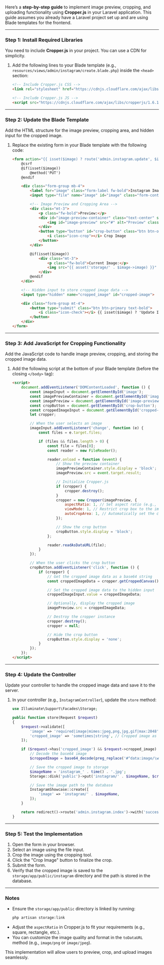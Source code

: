 Here’s a **step-by-step guide** to implement image preview, cropping, and uploading functionality using **Cropper.js** in your Laravel application. This guide assumes you already have a Laravel project set up and are using Blade templates for the frontend.

---

### Step 1: Install Required Libraries
You need to include **Cropper.js** in your project. You can use a CDN for simplicity.

1. Add the following lines to your Blade template (e.g., `resources/views/admin/instagram/create.blade.php`) inside the `<head>` section:

    ```html
    <!-- Include Cropper.js CSS -->
    <link rel="stylesheet" href="https://cdnjs.cloudflare.com/ajax/libs/cropperjs/1.6.1/cropper.min.css" integrity="sha512-hvNR0F/e2J7zPPfLC9auFe3/SE0yG4aJCOd/qxew74NN7eyiSKjr7xJJMu1Jy2wf7FXITpWS1E/RY8yzuXN7VA==" crossorigin="anonymous" referrerpolicy="no-referrer" />

    <!-- Include Cropper.js JS -->
    <script src="https://cdnjs.cloudflare.com/ajax/libs/cropperjs/1.6.1/cropper.min.js" integrity="sha512-9KkIqdfN7ipEW6B6k+Aq20PV31bjODg4AA52W+tYtAE0jE0kMx49bjJ3FgvS56wzmyfMUHbQ4Km2b7l9+Y/+Eg==" crossorigin="anonymous" referrerpolicy="no-referrer"></script>
    ```

---

### Step 2: Update the Blade Template
Add the HTML structure for the image preview, cropping area, and hidden input for the cropped image.

1. Replace the existing form in your Blade template with the following code:

    ```html
    <form action="{{ isset($image) ? route('admin.instagram.update', $image->id) : route('admin.instagram.store') }}" method="POST" enctype="multipart/form-data">
        @csrf
        @if(isset($image))
            @method('PUT')
        @endif

        <div class="form-group mb-4">
            <label for="image" class="form-label fw-bold">Instagram Image</label>
            <input type="file" name="image" id="image" class="form-control" accept="image/*" {{ isset($image) ? '' : 'required' }}>

            <!-- Image Preview and Cropping Area -->
            <div class="mt-3">
                <p class="fw-bold">Preview:</p>
                <div id="image-preview-container" class="text-center" style="display: none;">
                    <img id="image-preview" src="#" alt="Preview" class="img-fluid rounded shadow-sm" style="max-height: 300px;">
                </div>
                <button type="button" id="crop-button" class="btn btn-outline-primary mt-3" style="display: none;">
                    <i class="icon-crop"></i> Crop Image
                </button>
            </div>

            @if(isset($image))
                <div class="mt-3">
                    <p class="fw-bold">Current Image:</p>
                    <img src="{{ asset('storage/' . $image->image) }}" alt="Current Image" class="img-thumbnail" width="150">
                </div>
            @endif
        </div>

        <!-- Hidden input to store cropped image data -->
        <input type="hidden" name="cropped_image" id="cropped-image">

        <div class="form-group mt-4">
            <button type="submit" class="btn btn-primary text-bold">
                <i class="icon-check"></i> {{ isset($image) ? 'Update Image' : 'Add Image' }}
            </button>
        </div>
    </form>
    ```

---

### Step 3: Add JavaScript for Cropping Functionality
Add the JavaScript code to handle image preview, cropping, and storing the cropped image data.

1. Add the following script at the bottom of your Blade template (before the closing `</body>` tag):

    ```html
    <script>
        document.addEventListener('DOMContentLoaded', function () {
            const imageInput = document.getElementById('image');
            const imagePreviewContainer = document.getElementById('image-preview-container');
            const imagePreview = document.getElementById('image-preview');
            const cropButton = document.getElementById('crop-button');
            const croppedImageInput = document.getElementById('cropped-image');
            let cropper;

            // When the user selects an image
            imageInput.addEventListener('change', function (e) {
                const files = e.target.files;

                if (files && files.length > 0) {
                    const file = files[0];
                    const reader = new FileReader();

                    reader.onload = function (event) {
                        // Show the preview container
                        imagePreviewContainer.style.display = 'block';
                        imagePreview.src = event.target.result;

                        // Initialize Cropper.js
                        if (cropper) {
                            cropper.destroy();
                        }
                        cropper = new Cropper(imagePreview, {
                            aspectRatio: 1, // Set aspect ratio (e.g., 1:1 for square)
                            viewMode: 1, // Restrict crop box to the image size
                            autoCropArea: 1, // Automatically set the crop area
                        });

                        // Show the crop button
                        cropButton.style.display = 'block';
                    };

                    reader.readAsDataURL(file);
                }
            });

            // When the user clicks the crop button
            cropButton.addEventListener('click', function () {
                if (cropper) {
                    // Get the cropped image data as a base64 string
                    const croppedImageData = cropper.getCroppedCanvas().toDataURL('image/jpeg');

                    // Set the cropped image data to the hidden input
                    croppedImageInput.value = croppedImageData;

                    // Optionally, display the cropped image
                    imagePreview.src = croppedImageData;

                    // Destroy the cropper instance
                    cropper.destroy();
                    cropper = null;

                    // Hide the crop button
                    cropButton.style.display = 'none';
                }
            });
        });
    </script>
    ```

---

### Step 4: Update the Controller
Update your controller to handle the cropped image data and save it to the server.

1. In your controller (e.g., `InstagramController`), update the `store` method:

    ```php
    use Illuminate\Support\Facades\Storage;

    public function store(Request $request)
    {
        $request->validate([
            'image' => 'required|image|mimes:jpeg,png,jpg,gif|max:2048',
            'cropped_image' => 'sometimes|string', // Cropped image as base64
        ]);

        if ($request->has('cropped_image') && $request->cropped_image) {
            // Decode the base64 image
            $croppedImage = base64_decode(preg_replace('#^data:image/\w+;base64,#i', '', $request->cropped_image));

            // Save the cropped image to storage
            $imageName = 'instagram_' . time() . '.jpg';
            Storage::disk('public')->put('instagram/' . $imageName, $croppedImage);

            // Save the image path to the database
            InstagramShowcase::create([
                'image' => 'instagram/' . $imageName,
            ]);
        }

        return redirect()->route('admin.instagram.index')->with('success', 'Image uploaded successfully.');
    }
    ```

---

### Step 5: Test the Implementation
1. Open the form in your browser.
2. Select an image using the file input.
3. Crop the image using the cropping tool.
4. Click the "Crop Image" button to finalize the crop.
5. Submit the form.
6. Verify that the cropped image is saved to the `storage/app/public/instagram` directory and the path is stored in the database.

---

### Notes
- Ensure the `storage/app/public` directory is linked by running:
  ```bash
  php artisan storage:link
  ```
- Adjust the `aspectRatio` in Cropper.js to fit your requirements (e.g., square, rectangle, etc.).
- You can customize the image quality and format in the `toDataURL` method (e.g., `image/png` or `image/jpeg`).

This implementation will allow users to preview, crop, and upload images seamlessly.
